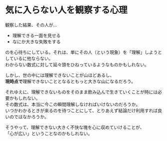 # 気に入らない人を観察する心理

観察した結果、その人が...

- 理解できる一面を見せる  
- なにか大きな失敗をする

のを心待ちにしている。それは、単にその人（という現象）を「理解」しようとしているに他ならない。  
わからない数式に対して延々頭をひねっているようなものかもしれない。

しかし、世の中には理解できないことが山ほどあるし、  
**現時点で**理解できないこととなるともっと大きな山になるだろう。

それゆえに、理解できないものをそのまま飲み込んで生きていくことが時には必要かもしれない。  
その数式は、本当に今この瞬間理解しなければいけないのだろうか。  
いつかわかるときが来るのを待つことにして、とりあえず結論だけ利用すれば良いのではなかろうか。

そうやって、理解できない大きく不快な塊を心に収めていけることが、  
「心が広い」ということなのかもしれない。
